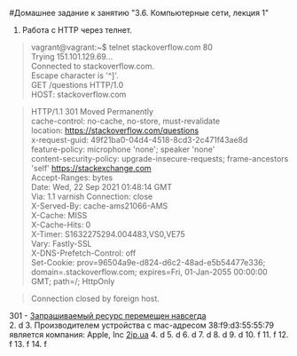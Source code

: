 #Домашнее задание к занятию "3.6. Компьютерные сети, лекция 1"
1. Работа c HTTP через телнет. 
>vagrant@vagrant:\~$ telnet stackoverflow.com 80<br>
Trying 151.101.129.69...<br>
Connected to stackoverflow.com.<br>
Escape character is '^]'.<br>
GET /questions HTTP/1.0<br>
HOST: stackoverflow.com<br>

>HTTP/1.1 301 Moved Permanently<br>
cache-control: no-cache, no-store, must-revalidate<br>
location: https://stackoverflow.com/questions <br>
x-request-guid: 49f21ba0-04d4-4518-8cd3-2c471f43ae8d<br>
feature-policy: microphone 'none'; speaker 'none'<br>
content-security-policy: upgrade-insecure-requests; frame-ancestors 'self' https://stackexchange.com <br>
Accept-Ranges: bytes<br>
Date: Wed, 22 Sep 2021 01:48:14 GMT<br>
Via: 1.1 varnish
Connection: close<br>
X-Served-By: cache-ams21066-AMS<br>
X-Cache: MISS<br>
X-Cache-Hits: 0<br>
X-Timer: S1632275294.004483,VS0,VE75<br>
Vary: Fastly-SSL<br>
X-DNS-Prefetch-Control: off<br>
Set-Cookie: prov=96504a9e-d824-d6c2-48ad-e5b54477e336; domain=.stackoverflow.com; expires=Fri, 01-Jan-2055 00:00:00 GMT; path=/; HttpOnly<br>

>Connection closed by foreign host.
 
301 - [Запрашиваемый ресурс перемещен навсегда](https://http.cat/301) <br> 
2. d
3. Производителем устройства с mac-адресом 38:f9:d3:55:55:79 является компания: Apple, Inc [2ip.ua](https://2ip.ua/ru/services/information-service/mac-find)
4. d
5. d
6. d
7. d
8. d
9. d
10. f
11. f
12. f
13. f
14. f
